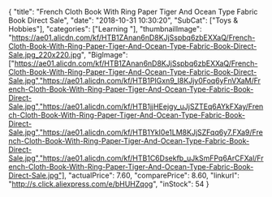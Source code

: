 {
	"title": "French Cloth Book With Ring Paper Tiger And Ocean Type Fabric Book Direct Sale",
	"date": "2018-10-31 10:30:20",
	"SubCat": ["Toys & Hobbies"],
	"categories": ["Learning "],
	"thumbnailImage": "https://ae01.alicdn.com/kf/HTB1ZAnan6nD8KJjSspbq6zbEXXaQ/French-Cloth-Book-With-Ring-Paper-Tiger-And-Ocean-Type-Fabric-Book-Direct-Sale.jpg_220x220.jpg",
	"BigImage": ["https://ae01.alicdn.com/kf/HTB1ZAnan6nD8KJjSspbq6zbEXXaQ/French-Cloth-Book-With-Ring-Paper-Tiger-And-Ocean-Type-Fabric-Book-Direct-Sale.jpg","https://ae01.alicdn.com/kf/HTB1PIGxn9_I8KJjy0Foq6yFnVXaM/French-Cloth-Book-With-Ring-Paper-Tiger-And-Ocean-Type-Fabric-Book-Direct-Sale.jpg","https://ae01.alicdn.com/kf/HTB1jjHEejgy_uJjSZTEq6AYkFXay/French-Cloth-Book-With-Ring-Paper-Tiger-And-Ocean-Type-Fabric-Book-Direct-Sale.jpg","https://ae01.alicdn.com/kf/HTB1YkI0e1LM8KJjSZFqq6y7.FXa9/French-Cloth-Book-With-Ring-Paper-Tiger-And-Ocean-Type-Fabric-Book-Direct-Sale.jpg","https://ae01.alicdn.com/kf/HTB1C6Dsekfb_uJkSmFPq6ArCFXal/French-Cloth-Book-With-Ring-Paper-Tiger-And-Ocean-Type-Fabric-Book-Direct-Sale.jpg"],
	"actualPrice": 7.60,
	"comparePrice": 8.60,
	"linkurl": "http://s.click.aliexpress.com/e/bHUHZqog",
	"inStock": 54
}
